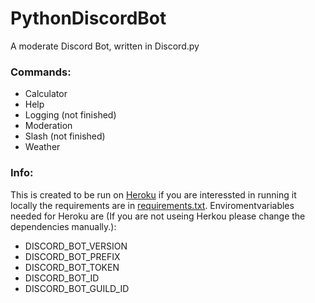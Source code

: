 # PythonDiscordBot
A moderate Discord Bot, written in Discord.py

### Commands:
- Calculator
- Help
- Logging (not finished)
- Moderation
- Slash (not finished)
- Weather

### Info:
This is created to be run on [Heroku](heroku.com) if you are  interessted in running it locally the requirements are in [requirements.txt](https://github.com/ellwoodb/PythonDiscordBot/blob/master/requirements.txt). 
Enviromentvariables needed for Heroku are (If you are not useing Herkou please change the dependencies manually.):
- DISCORD_BOT_VERSION
- DISCORD_BOT_PREFIX
- DISCORD_BOT_TOKEN
- DISCORD_BOT_ID
- DISCORD_BOT_GUILD_ID
